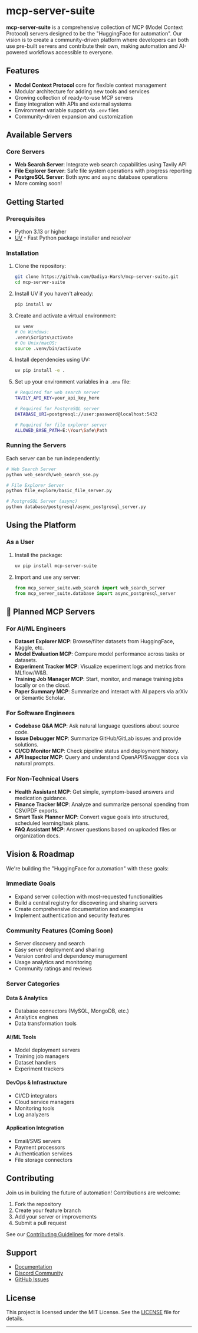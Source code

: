 # mcp-server-suite

**mcp-server-suite** is a comprehensive collection of MCP (Model Context Protocol) servers designed to be the "HuggingFace for automation". Our vision is to create a community-driven platform where developers can both use pre-built servers and contribute their own, making automation and AI-powered workflows accessible to everyone.

## Features

- **Model Context Protocol** core for flexible context management
- Modular architecture for adding new tools and services
- Growing collection of ready-to-use MCP servers
- Easy integration with APIs and external systems
- Environment variable support via `.env` files
- Community-driven expansion and customization

## Available Servers

### Core Servers
- **Web Search Server**: Integrate web search capabilities using Tavily API
- **File Explorer Server**: Safe file system operations with progress reporting
- **PostgreSQL Server**: Both sync and async database operations
- More coming soon!

## Getting Started

### Prerequisites

- Python 3.13 or higher
- [UV](https://github.com/astral-sh/uv) - Fast Python package installer and resolver

### Installation

1. Clone the repository:
    ```sh
    git clone https://github.com/Dadiya-Harsh/mcp-server-suite.git
    cd mcp-server-suite
    ```

2. Install UV if you haven't already:
    ```sh
    pip install uv
    ```

3. Create and activate a virtual environment:
    ```sh
    uv venv
    # On Windows:
    .venv\Scripts\activate
    # On Unix/macOS:
    source .venv/bin/activate
    ```

4. Install dependencies using UV:
    ```sh
    uv pip install -e .
    ```

5. Set up your environment variables in a `.env` file:
    ```sh
    # Required for web search server
    TAVILY_API_KEY=your_api_key_here
    
    # Required for PostgreSQL server
    DATABASE_URI=postgresql://user:password@localhost:5432
    
    # Required for file explorer server
    ALLOWED_BASE_PATH=E:\Your\Safe\Path
    ```

### Running the Servers

Each server can be run independently:

```sh
# Web Search Server
python web_search/web_search_sse.py

# File Explorer Server
python file_explore/basic_file_server.py

# PostgreSQL Server (async)
python database/postgresql/async_postgresql_server.py
```

## Using the Platform

### As a User

1. Install the package:
    ```sh
    uv pip install mcp-server-suite
    ```

2. Import and use any server:
    ```python
    from mcp_server_suite.web_search import web_search_server
    from mcp_server_suite.database import async_postgresql_server
    ```

## 📌 Planned MCP Servers

### For AI/ML Engineers
- **Dataset Explorer MCP**: Browse/filter datasets from HuggingFace, Kaggle, etc.
- **Model Evaluation MCP**: Compare model performance across tasks or datasets.
- **Experiment Tracker MCP**: Visualize experiment logs and metrics from MLflow/W&B.
- **Training Job Manager MCP**: Start, monitor, and manage training jobs locally or on the cloud.
- **Paper Summary MCP**: Summarize and interact with AI papers via arXiv or Semantic Scholar.

### For Software Engineers
- **Codebase Q&A MCP**: Ask natural language questions about source code.
- **Issue Debugger MCP**: Summarize GitHub/GitLab issues and provide solutions.
- **CI/CD Monitor MCP**: Check pipeline status and deployment history.
- **API Inspector MCP**: Query and understand OpenAPI/Swagger docs via natural prompts.

### For Non-Technical Users
- **Health Assistant MCP**: Get simple, symptom-based answers and medication guidance.
- **Finance Tracker MCP**: Analyze and summarize personal spending from CSV/PDF exports.
- **Smart Task Planner MCP**: Convert vague goals into structured, scheduled learning/task plans.
- **FAQ Assistant MCP**: Answer questions based on uploaded files or organization docs.

## Vision & Roadmap

We're building the "HuggingFace for automation" with these goals:

### Immediate Goals
- Expand server collection with most-requested functionalities
- Build a central registry for discovering and sharing servers
- Create comprehensive documentation and examples
- Implement authentication and security features

### Community Features (Coming Soon)
- Server discovery and search
- Easy server deployment and sharing
- Version control and dependency management
- Usage analytics and monitoring
- Community ratings and reviews

### Server Categories

#### Data & Analytics
- Database connectors (MySQL, MongoDB, etc.)
- Analytics engines
- Data transformation tools

#### AI/ML Tools
- Model deployment servers
- Training job managers
- Dataset handlers
- Experiment trackers

#### DevOps & Infrastructure
- CI/CD integrators
- Cloud service managers
- Monitoring tools
- Log analyzers

#### Application Integration
- Email/SMS servers
- Payment processors
- Authentication services
- File storage connectors

## Contributing

Join us in building the future of automation! Contributions are welcome:

1. Fork the repository
2. Create your feature branch
3. Add your server or improvements
4. Submit a pull request

See our [Contributing Guidelines](CONTRIBUTING.md) for more details.

## Support

- [Documentation](docs/)
- [Discord Community](https://discord.gg/your-server)
- [GitHub Issues](https://github.com/Dadiya-Harsh/mcp-server-suite/issues)

## License

This project is licensed under the MIT License. See the [LICENSE](LICENSE) file for details.

---